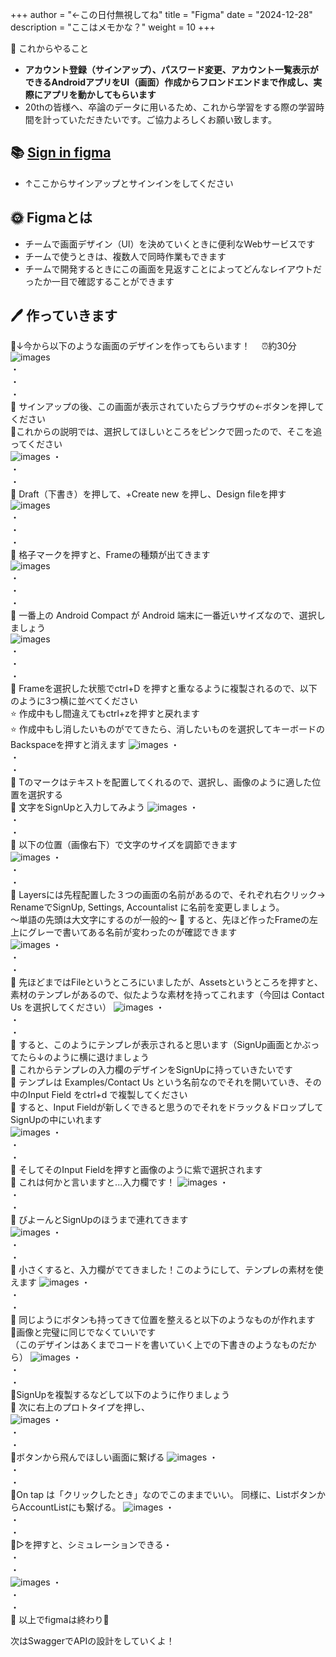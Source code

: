 +++
author = "←この日付無視してね"
title = "Figma"
date = "2024-12-28"
description = "ここはメモかな？"
weight = 10
+++

📖 これからやること  
-  **アカウント登録（サインアップ）、パスワード変更、アカウント一覧表示ができるAndroidアプリをUI（画面）作成からフロンドエンドまで作成し、実際にアプリを動かしてもらいます**  
-  20thの皆様へ、卒論のデータに用いるため、これから学習をする際の学習時間を計っていただきたいです。ご協力よろしくお願い致します。  

 
## 📚 [Sign in figma](https://www.figma.com/login)  
-  ↑ここからサインアップとサインインをしてください 

## 🌞 **Figmaとは**  
- チームで画面デザイン（UI）を決めていくときに便利なWebサービスです  
- チームで使うときは、複数人で同時作業もできます   
- チームで開発するときにこの画面を見返すことによってどんなレイアウトだったか一目で確認することができます

## 🖊 作っていきます  
🌷↓今から以下のような画面のデザインを作ってもらいます！  　⏰約30分
![images](/images/figma16.png)  
・  
・  
・  
🌷 サインアップの後、この画面が表示されていたらブラウザの←ボタンを押してください  
🌷これからの説明では、選択してほしいところをピンクで囲ったので、そこを追ってください    
![images](/images/figma18.png)
・  
・  
・  
🌷 Draft（下書き）を押して、+Create new を押し、Design fileを押す  
![images](/images/figma1.png)  
・  
・  
・  
🌷 格子マークを押すと、Frameの種類が出てきます  
![images](/images/figma9.png)  
・  
・  
・  
🌷 一番上の Android Compact が Android 端末に一番近いサイズなので、選択しましょう  
![images](/images/figma10.png)  
・  
・  
・  
🌷 Frameを選択した状態でctrl+D を押すと重なるように複製されるので、以下のように3つ横に並べてください  
⭐ 作成中もし間違えてもctrl+zを押すと戻れます  
⭐ 作成中もし消したいものがでてきたら、消したいものを選択してキーボードのBackspaceを押すと消えます
![images](/images/figma2.png)
・  
・  
・  
🌷 Tのマークはテキストを配置してくれるので、選択し、画像のように適した位置を選択する  
🌷 文字をSignUpと入力してみよう
![images](/images/figma3.png)
・  
・  
・  
🌷 以下の位置（画像右下）で文字のサイズを調節できます  
![images](/images/figma4.png)
・  
・  
・  
🌷 Layersには先程配置した３つの画面の名前があるので、それぞれ右クリック→ RenameでSignUp, Settings, Accountalist に名前を変更しましょう。  
～単語の先頭は大文字にするのが一般的～ 
🌷 すると、先ほど作ったFrameの左上にグレーで書いてある名前が変わったのが確認できます  
![images](/images/figma5.png)
・  
・  
・  
🌷 先ほどまではFileというところにいましたが、Assetsというところを押すと、素材のテンプレがあるので、似たような素材を持ってこれます（今回は Contact Us を選択してください）
![images](/images/figma6.png)
・  
・  
・  
🌷 すると、このようにテンプレが表示されると思います（SignUp画面とかぶってたら↓のように横に退けましょう  
🌷 これからテンプレの入力欄のデザインをSignUpに持っていきたいです  
🌷 テンプレは Examples/Contact Us という名前なのでそれを開いていき、その中のInput Field をctrl+d で複製してください  
🌷 すると、Input Fieldが新しくできると思うのでそれをドラック＆ドロップしてSignUpの中にいれます  
![images](/images/figma19.png)
・  
・  
・   
🌷 そしてそのInput Fieldを押すと画像のように紫で選択されます  
🌷 これは何かと言いますと...入力欄です！
![images](/images/figma20.png)
・  
・  
・   
🌷 びよーんとSignUpのほうまで連れてきます  
![images](/images/figma21.png)
・  
・  
・   
🌷  小さくすると、入力欄がでてきました！このようにして、テンプレの素材を使えます
![images](/images/figma22.png)
・  
・  
・   
🌷 同じようにボタンも持ってきて位置を整えると以下のようなものが作れます   
🌷画像と完璧に同じでなくていいです  
（このデザインはあくまでコードを書いていく上での下書きのようなものだから）
![images](/images/figma7.png)
・  
・  
・  
🌷SignUpを複製するなどして以下のように作りましょう  
🌷 次に右上のプロトタイプを押し、  
![images](/images/figma16.png)
・  
・  
・  
🌷ボタンから飛んでほしい画面に繋げる
![images](/images/figma12.png)
・  
・  
・  
🌷On tap は「クリックしたとき」なのでこのままでいい。  同様に、ListボタンからAccountListにも繋げる。
![images](/images/figma13.png)
・  
・  
・  
🌷▷を押すと、シミュレーションできる・  
・  
・  
![images](/images/figma17.png)
・  
・  
・  
🌷 以上でfigmaは終わり🎉

次はSwaggerでAPIの設計をしていくよ！

